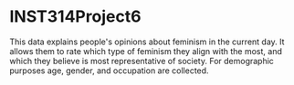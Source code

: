 # INST314Project6
This data explains people's opinions about feminism in the current day. It allows them to rate which type of feminism they align with the most, and which they believe is most representative of society. For demographic purposes age, gender, and occupation are collected.
